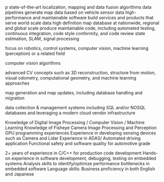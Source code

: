 p state-of-the-art localization, mapping and data fusion algorithms
data pipelines
generate map data based on vehicle sensor data
high-performance and maintainable software
build services and products that serve world scale data
high definition map database at nationwide, regional and global scale
produce maintainable code, including automated testing, continuous integration, code style conformity, and code review
state estimation, SLAM, signal processing

focus on robotics, control systems, computer vision, machine learning (perception) or a related field

computer vision algorithms 

advanced CV concepts such as 3D reconstruction, structure from motion, visual odometry, computational geometry, and machine learning approaches

map generation and map updates, including database handling and migration

data collection & management systems including SQL and/or NOSQL databases and leveraging a modern cloud vendor infrastructure

Knowledge of Digital Image Processing / Computer Vision / Machine Learning
Knowledge of Fisheye Camera Image Processing and Perception
GPU programming experiences
Experience in developing sensing devices such as Camera and Lidar
Experience in ADAS/ Automated driving application
Functional safety and software quality for automotive grade

2+ years of experience in C/C++ for production code development
Hands-on experience in software development, debugging, testing on embedded systems
Analysis skills to identify/optimize performance bottlenecks in embedded software
Language skills: Business proficiency in both English and Japanese
